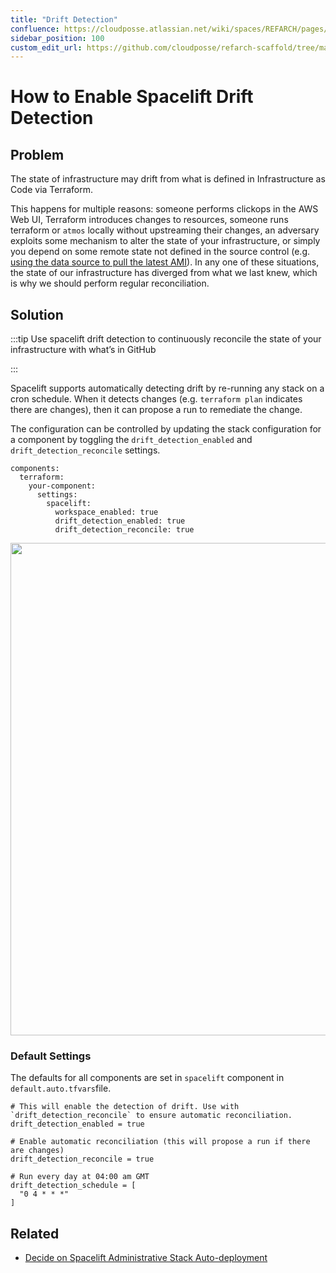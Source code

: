 ```yaml
---
title: "Drift Detection"
confluence: https://cloudposse.atlassian.net/wiki/spaces/REFARCH/pages/1184301057/How+to+Enable+Spacelift+Drift+Detection
sidebar_position: 100
custom_edit_url: https://github.com/cloudposse/refarch-scaffold/tree/main/docs/docs/how-to-guides/integrations/spacelift/how-to-enable-spacelift-drift-detection.md
---
```


# How to Enable Spacelift Drift Detection

## Problem

The state of infrastructure may drift from what is defined in Infrastructure as Code via Terraform.

This happens for multiple reasons: someone performs clickops in the AWS Web UI, Terraform introduces changes to resources, someone runs terraform or `atmos` locally without upstreaming their changes, an adversary exploits some mechanism to alter the state of your infrastructure, or simply you depend on some remote state not defined in the source control (e.g. [using the data source to pull the latest AMI](https://registry.terraform.io/providers/hashicorp/aws/latest/docs/data-sources/ami)). In any one of these situations, the state of our infrastructure has diverged from what we last knew, which is why we should perform regular reconciliation.

## Solution

:::tip
Use spacelift drift detection to continuously reconcile the state of your infrastructure with what’s in GitHub

:::

Spacelift supports automatically detecting drift by re-running any stack on a cron schedule. When it detects changes (e.g. `terraform plan` indicates there are changes), then it can propose a run to remediate the change.

The configuration can be controlled by updating the stack configuration for a component by toggling the `drift_detection_enabled` and `drift_detection_reconcile` settings.

```
components:
  terraform:
    your-component:
      settings:
        spacelift:
          workspace_enabled: true
          drift_detection_enabled: true
          drift_detection_reconcile: true
```
<img src="/assets/refarch/cleanshot-2021-10-22-at-14.03.34-20211022-190417.png" height="788" width="918" /><br/>

### Default Settings

The defaults for all components are set in `spacelift` component in `default.auto.tfvars`file.

```
# This will enable the detection of drift. Use with `drift_detection_reconcile` to ensure automatic reconciliation.
drift_detection_enabled = true

# Enable automatic reconciliation (this will propose a run if there are changes)
drift_detection_reconcile = true

# Run every day at 04:00 am GMT
drift_detection_schedule = [
  "0 4 * * *"
]
```

## Related

- [Decide on Spacelift Administrative Stack Auto-deployment](/reference-architecture/fundamentals/design-decisions/foundational-platform/decide-on-spacelift-administrative-stack-auto-deployment)


